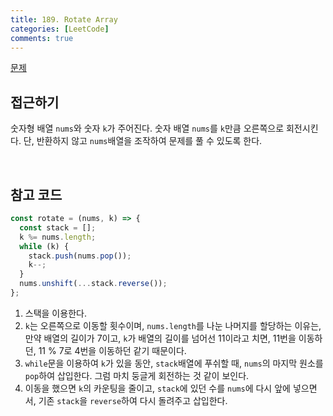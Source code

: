 ```yaml
---
title: 189. Rotate Array
categories: [LeetCode]
comments: true
---
```


[문제](https://leetcode.com/problems/rotate-array/)

## 접근하기

숫자형 배열 `nums`와 숫자 `k`가 주어진다. 숫자 배열 `nums`를 `k`만큼 오른쪽으로 회전시킨다. 단, 반환하지 않고 `nums`배열을 조작하여 문제를 풀 수 있도록 한다.

<br>

## 참고 코드

```js
const rotate = (nums, k) => {
  const stack = [];
  k %= nums.length;
  while (k) {
    stack.push(nums.pop());
    k--;
  }
  nums.unshift(...stack.reverse());
};
```

1. 스택을 이용한다.
2. `k`는 오른쪽으로 이동할 횟수이며, `nums.length`를 나눈 나머지를 할당하는 이유는, 만약 배열의 길이가 7이고, `k`가 배열의 길이를 넘어선 11이라고 치면, 11번을 이동하던, 11 % 7로 4번을 이동하던 같기 때문이다.
3. `while`문을 이용하여 `k`가 있을 동안, `stack`배열에 푸쉬할 때, `nums`의 마지막 원소를 `pop`하여 삽입한다. 그럼 마치 둥글게 회전하는 것 같이 보인다.
4. 이동을 했으면 `k`의 카운팅을 줄이고, `stack`에 있던 수를 `nums`에 다시 앞에 넣으면서, 기존 `stack`을 `reverse`하여 다시 돌려주고 삽입한다.
